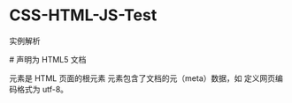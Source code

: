 # CSS-HTML-JS-Test
实例解析


#<!DOCTYPE html> 声明为 HTML5 文档
<html> 元素是 HTML 页面的根元素
<head> 元素包含了文档的元（meta）数据，如 <meta charset="utf-8"> 定义网页编码格式为 utf-8。
<title> 元素描述了文档的标题
<body> 元素包含了可见的页面内容
<h1> 元素定义一个大标题
<p> 元素定义一个段落
注：在浏览器的页面上使用键盘上的 F12 按键开启调试模式，就可以看到组成标签。


##什么是HTML?
HTML 是用来描述网页的一种语言。
![image](https://user-images.githubusercontent.com/82166879/194794035-87c5e075-0ad3-4b32-bdba-4ba55da63cf8.png)


## HTML 指的是超文本标记语言: HyperText Markup LanguageHTML 不是一种编程语言，而是一种标记语言标记语言是一套标记标签 (markup tag)
HTML 使用标记标签来描述网页
HTML 文档包含了HTML 标签及文本内容
HTML文档也叫做 web 页面

## HTML 标签
HTML 标记标签通常被称为 HTML 标签 (HTML tag)。

# HTML 标签是由尖括号包围的关键词，比如 <html>
HTML 标签通常是成对出现的，比如 <b> 和 </b>
标签对中的第一个标签是开始标签，第二个标签是结束标签
开始和结束标签也被称为开放标签和闭合标签
<标签>内容</标签>

## HTML 元素
"HTML 标签" 和 "HTML 元素" 通常都是描述同样的意思.

但是严格来讲, 一个 HTML 元素包含了开始标签与结束标签，如下实例:

HTML 元素:

<p>这是一个段落。</p>

# Web 浏览器
Web浏览器（如谷歌浏览器，Internet Explorer，Firefox，Safari）是用于读取HTML文件，并将其作为网页显示。

浏览器并不是直接显示的HTML标签，但可以使用标签来决定如何展现HTML页面的内容给用户：
![image](https://user-images.githubusercontent.com/82166879/194794104-95c0fc86-5ec0-4724-b68b-8274c095393a.png)

 JS特点

JS是运行在浏览器上的一种脚本语言
1.脚本语言 

脚本语言是一种简单的程序，规模小,不需要编译,运行快,是由一些ASCII字符构成，可以使用任何一种文本编辑器编写。脚本语言是指在web浏览器内有解释器解释执行的编程语言，每次运行程序的时候，解释器会把程序代码翻译成可执行的格式。一些程序语言（如C、C++、Java等）都必须经过编译，将源代码编译成二进制的可执行文件之后才能运行，而脚本语言不需要事先编译，只要有一个与其相适应的解释器就可以执行。

2.基于对象的语言  

面向对象有三大特点（封装，继承，多态）缺一不可。通常"基于对象"是使用对象，但是无法利用现有的对象模板产生新的对象类型，也就是说"基于对象"没有继承的特点。没有了继承的概念也就无从谈论"多态"

3.事件驱动：

在网页中执行了某种操作的动作，被称为"事件"(Event)，比如按下鼠标、移动窗口、选择菜单等都可以视为事件。当事件发生后，可能会引起相应的事件响应。

4.简单性

变量类型是采用弱类型，并未使用严格的数据类型。var a,b,c;  a=123;  b="abc"; a=b; 

5.安全性

JavaScript不能访问本地的硬盘，不能将数据存入到服务器上，不能对网络文档进行修改和删除，只能通过浏览器实现信息浏览或动态交互

6.跨平台性

JavaScript依赖于浏览器本身，与操作平台无关， 只要计算机安装了支持JavaScript的浏览器（装有JavaScript解释器），JavaScript程序就可以正确执行。

缺点

各种浏览器支持JavaScript的程度是不一样的，支持和不完全支持JavaScript的 浏览器在浏览同一个带有JavaScript脚本的网页时，效果会有一定的差距，有时甚至会显示不出来。
